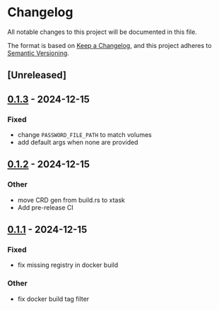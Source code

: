 # Changelog

All notable changes to this project will be documented in this file.

The format is based on [Keep a Changelog](https://keepachangelog.com/en/1.0.0/),
and this project adheres to [Semantic Versioning](https://semver.org/spec/v2.0.0.html).

## [Unreleased]

## [0.1.3](https://github.com/ansg191/restic-operator/compare/restic-operator-v0.1.2...restic-operator-v0.1.3) - 2024-12-15

### Fixed

- change `PASSWORD_FILE_PATH` to match volumes
- add default args when none are provided

## [0.1.2](https://github.com/ansg191/restic-operator/compare/restic-operator-v0.1.1...restic-operator-v0.1.2) - 2024-12-15

### Other

- move CRD gen from build.rs to xtask
- Add pre-release CI

## [0.1.1](https://github.com/ansg191/restic-operator/compare/restic-operator-v0.1.0...restic-operator-v0.1.1) - 2024-12-15

### Fixed

- fix missing registry in docker build

### Other

- fix docker build tag filter
